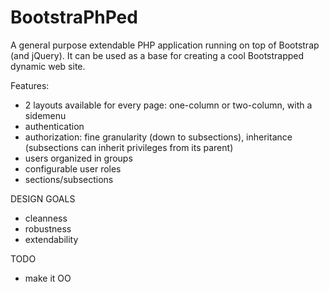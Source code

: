 BootstraPhPed
=============

A general purpose extendable PHP application running on top of Bootstrap (and jQuery). It can be used as a base for creating a cool Bootstrapped dynamic web site.

Features:
 - 2 layouts available for every page: one-column or two-column, with a sidemenu
 - authentication 
 - authorization: fine granularity (down to subsections), inheritance (subsections can inherit privileges from its parent)
 - users organized in groups
 - configurable user roles
 - sections/subsections

DESIGN GOALS
 - cleanness
 - robustness
 - extendability

TODO
 - make it OO